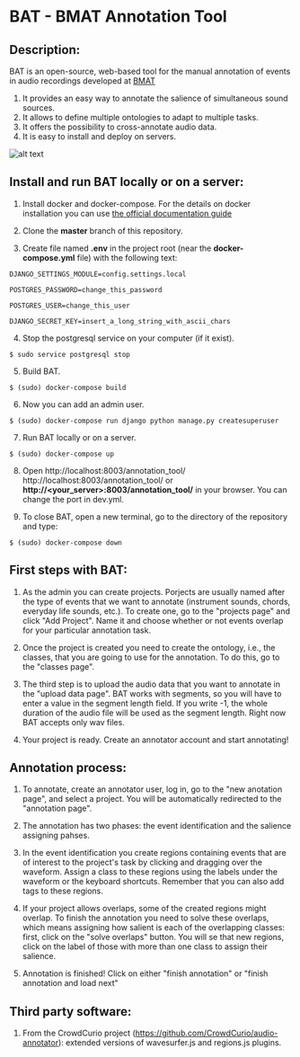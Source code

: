 BAT - BMAT Annotation Tool
==========

Description:
--------------

BAT is an open-source, web-based tool for the manual annotation of events in audio recordings developed at [BMAT](http://www.bmat.com)

1. It provides an easy way to annotate the salience of simultaneous sound sources.
2. It allows to define multiple ontologies to adapt to multiple tasks.
3. It offers the possibility to cross-annotate audio data. 
4. It is easy to install and deploy on servers.

![alt text](https://github.com/BlaiMelendezCatalan/BAT/blob/master/other/gif.gif "Annotation process")

Install and run BAT locally or on a server:
--------------

1. Install docker and docker-compose. For the details on docker installation you can use [the official documentation guide](https://docs.docker.com/engine/installation/linux/ubuntulinux/)


2. Clone the **master** branch of this repository.


3. Create file named **.env** in the project root (near the **docker-compose.yml** file) with the following text:

`DJANGO_SETTINGS_MODULE=config.settings.local`

`POSTGRES_PASSWORD=change_this_password`

`POSTGRES_USER=change_this_user`

`DJANGO_SECRET_KEY=insert_a_long_string_with_ascii_chars`

4. Stop the postgresql service on your computer (if it exist).

`$ sudo service postgresql stop`

5. Build BAT.

`$ (sudo) docker-compose build`
    
6. Now you can add an admin user.

`$ (sudo) docker-compose run django python manage.py createsuperuser`

7. Run BAT locally or on a server.

`$ (sudo) docker-compose up`

8. Open http://localhost:8003/annotation_tool/ http://localhost:8003/annotation_tool/ or **http://<your_server>:8003/annotation_tool/** in your browser. You can change the port in dev.yml.

9. To close BAT, open a new terminal, go to the directory of the repository and type:

`$ (sudo) docker-compose down`

First steps with BAT:
--------------

1. As the admin you can create projects. Porjects are usually named after the type of events that we want to annotate (instrument sounds, chords, everyday life sounds, etc.). To create one, go to the "projects page" and click "Add Project". Name it and choose whether or not events overlap for your particular annotation task.

2. Once the project is created you need to create the ontology, i.e., the classes, that you are going to use for the annotation. To do this, go to the "classes page". 

3. The third step is to upload the audio data that you want to annotate in the "upload data page". BAT works with segments, so you will have to enter a value in the segment length field. If you write -1, the whole duration of the audio file will be used as the segment length. Right now BAT accepts only wav files. 

4. Your project is ready. Create an annotator account and start annotating!

Annotation process:
--------------

1. To annotate, create an annotator user, log in, go to the "new anotation page", and select a project. You will be automatically redirected to the "annotation page".

2. The annotation has two phases: the event identification and the salience assigning pahses.

3. In the event identification you create regions containing events that are of interest to the project's task by clicking and dragging over the waveform. Assign a class to these regions using the labels under the waveform or the keyboard shortcuts. Remember that you can also add tags to these regions.

4. If your project allows overlaps, some of the created regions might overlap. To finish the annotation you need to solve these overlaps, which means assigning how salient is each of the overlapping classes: first, click on the "solve overlaps" button. You will se that new regions, click on the label of those with more than one class to assign their salience.

5. Annotation is finished! Click on either "finish annotation" or "finish annotation and load next"

Third party software:
--------------

1. From the CrowdCurio project (https://github.com/CrowdCurio/audio-annotator): extended versions of wavesurfer.js and regions.js plugins.
